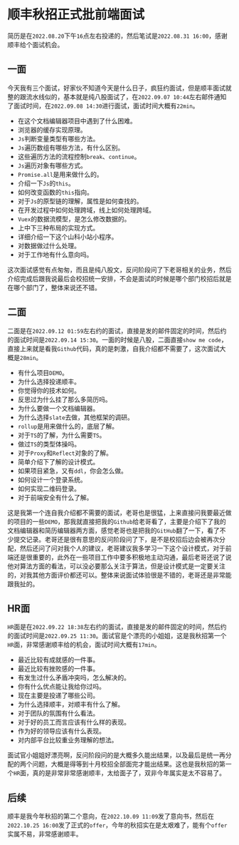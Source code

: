 # 顺丰秋招正式批前端面试
简历是在`2022.08.20`下午`16`点左右投递的，然后笔试是`2022.08.31 16:00`，感谢顺丰给个面试机会。

## 一面
今天我有三个面试，好家伙不知道今天是什么日子，疯狂约面试，但是顺丰面试就整的跟流水线似的，基本就是纯八股面试了，在`2022.09.07 10:44`左右邮件通知了面试时间，在`2022.09.08 14:30`进行面试，面试时间大概有`22min`。

* 在这个文档编辑器项目中遇到了什么困难。
* 浏览器的缓存实现原理。
* `Js`判断变量类型有哪些方法。
* `Js`遍历数组有哪些方法，有什么区别。
* 这些遍历方法的流程控制`break`、`continue`。
* `Js`遍历对象有哪些方式。
* `Promise.all`是用来做什么的。
* 介绍一下`Js`的`this`。
* 如何改变函数的`this`指向。
* 对于`Js`的原型链的理解，属性是如何查找的。
* 在开发过程中如何处理跨域，线上如何处理跨域。
* `Vuex`的数据流模型，是怎么修改数据的。
* 上中下三种布局的实现方式。
* 详细介绍一下这个山科小站小程序。
* 对数据做过什么处理。
* 对于工作地有什么意向吗。

这次面试感觉有点匆匆，而且是纯八股文，反问阶段问了下老哥相关的业务，然后介绍完成后跟我说最后会校招统一安排，不会是面试的时候是哪个部门校招后就是在哪个部门了，整体来说还不错。


## 二面
二面是在`2022.09.12 01:59`左右约的面试，直接是发的邮件固定的时间，然后约的面试时间是`2022.09.14 15:30`。一面的时候是八股，二面直接`show me code`，直接上来就是看我`Github`代码，真的是刺激，自我介绍都不需要了，这次面试大概是`28min`。

* 有什么项目`DEMO`。
* 为什么选择投递顺丰。
* 你觉得你的技术如何。
* 反思过为什么挂了那么多简历吗。
* 为什么要做一个文档编辑器。
* 为什么选择`slate`去做，其他框架的调研。
* `rollup`是用来做什么的，底层了解。
* 对于`TS`的了解，为什么需要`TS`。
* 做过`TS`的类型体操吗。
* 对于`Proxy`和`Reflect`对象的了解。
* 简单介绍下了解的设计模式。
* 如果项目紧急，又有`ddl`，你会怎么做。
* 如何设计一个登录系统。
* 如何实现二维码登录。
* 对于前端安全有什么了解。

这是我第一个连自我介绍都不需要的面试，老哥也是很猛，上来直接问我要最近做的项目的一些`DEMO`，那我就直接把我的`Github`给老哥看了，主要是介绍下了我的文档编辑器和简历编辑器两方面，感觉老哥也是把我的`GitHub`翻了一下，看了不少提交记录。老哥还是很有意思的反问阶段问了下，是不是校招后边会被再次分配，然后还问了问对我个人的建议，老哥建议我多学习一下这个设计模式，对于前端还是很重要的，此外在一些项目工作中要多积极地主动沟通，最后老哥还说了说他对算法方面的看法，可以没必要那么关注于算法，但是设计模式是一定要关注的，对我其他方面评价都还可以。整体来说面试体验很是不错的，老哥还是非常能跟我扯的。

## HR面
`HR`面是在`2022.09.22 18:38`左右约的面试，直接是发的邮件固定的时间，然后约的面试时间是`2022.09.25 11:30`。面试官是个漂亮的小姐姐，这是我秋招第一个`HR`面，非常感谢顺丰给的机会，面试时间大概有`17min`。

* 最近比较有成就感的一件事。
* 最近比较有挫败感的一件事。
* 有发生过什么矛盾冲突吗，怎么解决的。
* 你有什么优点能让我给你过吗。
* 现在主要是投递了哪些公司。
* 为什么选择顺丰，对顺丰有什么了解。
* 对于团队的氛围有什么看法。
* 对于好的员工而言应该有什么样的表现。
* 作为好的领导应该有什么表现。
* 对内部平台比较重业务理解的想法。

面试官小姐姐好漂亮啊，反问阶段问的是大概多久能出结果，以及最后是统一再分配的两个问题，大概是得等到十月校招全部面完才能出结果。这也是我秋招的第一个`HR`面，真的是非常非常感谢顺丰，太给面子了，双非今年属实是太不容易了。

## 后续
顺丰是我今年秋招的第二个意向，在`2022.10.09 11:09`发了意向书，然后在`2022.10.25 16:00`发了正式的`offer`，今年的秋招实在是太艰难了，能有个`offer`实属不易，非常感谢顺丰。
